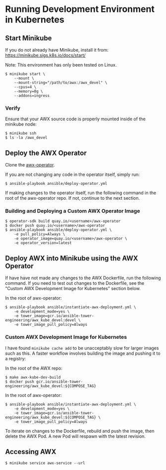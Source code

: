 # Running Development Environment in Kubernetes

## Start Minikube

If you do not already have Minikube, install it from:
https://minikube.sigs.k8s.io/docs/start/

Note: This environment has only been tested on Linux.

```
$ minikube start \
    --mount \
    --mount-string="/path/to/awx:/awx_devel" \
    --cpus=4 \
    --memory=8g \
    --addons=ingress
```

### Verify

Ensure that your AWX source code is properly mounted inside of the minikube node:

```
$ minikube ssh
$ ls -la /awx_devel
```

## Deploy the AWX Operator

Clone the [awx-operator](https://github.com/ansible/awx-operator).

If you are not changing any code in the operator itself, simply run:

```
$ ansible-playbook ansible/deploy-operator.yml
```

If making changes to the operator itself, run the following command in the root
of the awx-operator repo. If not, continue to the next section.

### Building and Deploying a Custom AWX Operator Image

```
$ operator-sdk build quay.io/<username>/awx-operator
$ docker push quay.io/<username>/awx-operator
$ ansible-playbook ansible/deploy-operator.yml \
    -e pull_policy=Always \
    -e operator_image=quay.io/<username>/awx-operator \
    -e operator_version=latest
```

## Deploy AWX into Minikube using the AWX Operator

If have have not made any changes to the AWX Dockerfile, run the following
command. If you need to test out changes to the Dockerfile, see the 
"Custom AWX Development Image for Kubernetes" section below.

In the root of awx-operator:

```
$ ansible-playbook ansible/instantiate-awx-deployment.yml \
    -e development_mode=yes \
    -e tower_image=gcr.io/ansible-tower-engineering/awx_kube_devel:devel \
    -e tower_image_pull_policy=Always
```

### Custom AWX Development Image for Kubernetes

I have found `minikube cache add` to be unacceptably slow for larger images such
as this. A faster workflow involves building the image and pushing it to a
registry:

In the root of the AWX repo:

```
$ make awx-kube-dev-build
$ docker push gcr.io/ansible-tower-engineering/awx_kube_devel:${COMPOSE_TAG}
```

In the root of awx-operator:

```
$ ansible-playbook ansible/instantiate-awx-deployment.yml \
    -e development_mode=yes \
    -e tower_image=gcr.io/ansible-tower-engineering/awx_kube_devel:${COMPOSE_TAG} \
    -e tower_image_pull_policy=Always
```

To iterate on changes to the Dockerfile, rebuild and push the image, then delete
the AWX Pod. A new Pod will respawn with the latest revision. 

## Accessing AWX

```
$ minikube service awx-service --url
```

